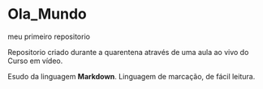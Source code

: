 # Ola_Mundo
 meu primeiro repositorio

Repositorio criado durante a quarentena através de uma aula ao vivo do 
Curso em vídeo.

Esudo da linguagem **Markdown**.
Linguagem de marcação, de fácil leitura.
